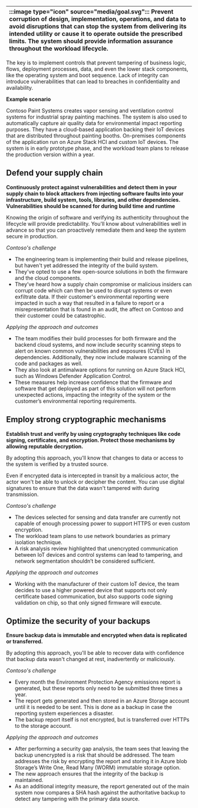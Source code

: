 | :::image type="icon" source="media/goal.svg":::  Prevent corruption of design, implementation, operations, and data to avoid disruptions that can stop the system from delivering its intended utility or cause it to operate outside the prescribed limits. The system should provide information assurance throughout the workload lifecycle. |
| :----------------------------------------------------------------------------------------------------------------------------- |

The key is to implement controls that prevent tampering of business logic, flows, deployment processes, data, and even the lower stack components, like the operating system and boot sequence. Lack of integrity can introduce vulnerabilities that can lead to breaches in confidentiality and availability.

**Example scenario**

Contoso Paint Systems creates vapor sensing and ventilation control systems for industrial spray painting machines. The system is also used to automatically capture air quality data for environmental impact reporting purposes. They have a cloud-based application backing their IoT devices that are distributed throughout painting booths. On-premises components of the application run on Azure Stack HCI and custom IoT devices. The system is in early prototype phase, and the workload team plans to release the production version within a year. 

## Defend your supply chain

**Continuously protect against vulnerabilities and detect them in your supply chain to block attackers from injecting software faults into your infrastructure, build system, tools, libraries, and other dependencies. Vulnerabilities should be scanned for during build time and runtime**

Knowing the origin of software and verifying its authenticity throughout the lifecycle will provide predictability. You'll know about vulnerabilities well in advance so that you can proactively remediate them and keep the system secure in production.

*Contoso's challenge*

- The engineering team is implementing their build and release pipelines, but haven't yet addressed the integrity of the build system.
- They've opted to use a few open-source solutions in both the firmware and the cloud components.
- They’ve heard how a supply chain compromise or malicious insiders can corrupt code which can then be used to disrupt systems or even exfiltrate data. If their customer's  environmental reporting were impacted in such a way that resulted in a failure to report or a misrepresentation that is found in an audit, the affect on Contoso and their customer could be catastrophic.

*Applying the approach and outcomes*

- The team modifies their build processes for both firmware and the backend cloud systems, and now include security scanning steps to alert on known common vulnerabilities and exposures (CVEs) in dependencies. Additionally, they now include malware scanning of the code and packages as well.
- They also look at antimalware options for running on Azure Stack HCI, such as Windows Defender Application Control.
- These measures help increase confidence that the firmware and software that get deployed as part of this solution will not perform unexpected actions, impacting the integrity of the system or the customer’s environmental reporting requirements.

## Employ strong cryptographic mechanisms

**Establish trust and verify by using cryptography techniques like code signing, certificates, and encryption. Protect those mechanisms by allowing reputable decryption.**

By adopting this approach, you'll know that changes to data or access to the system is verified by a trusted source.

Even if encrypted data is intercepted in transit by a malicious actor, the actor won't be able to unlock or decipher the content. You can use digital signatures to ensure that the data wasn't tampered with during transmission.

*Contoso's challenge*

- The devices selected for sensing and data transfer are currently not capable of enough processing power to support HTTPS or even custom encryption.
- The workload team plans to use network boundaries as primary isolation technique.
- A risk analysis review highlighted that unencrypted communication between IoT devices and control systems can lead to tampering, and network segmentation shouldn’t be considered sufficient. 

*Applying the approach and outcomes*

- Working with the manufacturer of their custom IoT device, the team decides to use a higher powered device that supports not only certificate based communication, but also supports code signing validation on chip, so that only signed firmware will execute.

## Optimize the security of your backups

**Ensure backup data is immutable and encrypted when data is replicated or transferred.**

By adopting this approach, you'll be able to recover data with confidence that backup data wasn't changed at rest, inadvertently or maliciously.

*Contoso's challenge*

- Every month the Environment Protection Agency emissions report is generated, but these reports only need to be submitted three times a year.
- The report gets generated and then stored in an Azure Storage account until it is needed to be sent. This is done as a backup in case the reporting system experiences a disaster.
- The backup report itself is not encrypted, but is transferred over HTTPs to the storage account. 

*Applying the approach and outcomes*

- After performing a security gap analysis, the team sees that leaving the backup unencrypted is a risk that should be addressed. The team addresses the risk by encrypting the report and storing it in Azure blob Storage’s Write One, Read Many (WORM) immutable storage option.
- The new approach ensures that the integrity of the backup is maintained.
- As an additional integrity measure, the report generated out of the main system now compares a SHA hash against the authoritative backup to detect any tampering with the primary data source.